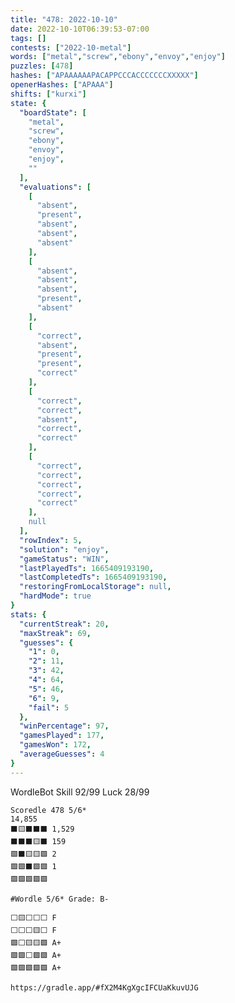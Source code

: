 ```yaml
---
title: "478: 2022-10-10"
date: 2022-10-10T06:39:53-07:00
tags: []
contests: ["2022-10-metal"]
words: ["metal","screw","ebony","envoy","enjoy"]
puzzles: [478]
hashes: ["APAAAAAAPACAPPCCCACCCCCCCXXXXX"]
openerHashes: ["APAAA"]
shifts: ["kurxi"]
state: {
  "boardState": [
    "metal",
    "screw",
    "ebony",
    "envoy",
    "enjoy",
    ""
  ],
  "evaluations": [
    [
      "absent",
      "present",
      "absent",
      "absent",
      "absent"
    ],
    [
      "absent",
      "absent",
      "absent",
      "present",
      "absent"
    ],
    [
      "correct",
      "absent",
      "present",
      "present",
      "correct"
    ],
    [
      "correct",
      "correct",
      "absent",
      "correct",
      "correct"
    ],
    [
      "correct",
      "correct",
      "correct",
      "correct",
      "correct"
    ],
    null
  ],
  "rowIndex": 5,
  "solution": "enjoy",
  "gameStatus": "WIN",
  "lastPlayedTs": 1665409193190,
  "lastCompletedTs": 1665409193190,
  "restoringFromLocalStorage": null,
  "hardMode": true
}
stats: {
  "currentStreak": 20,
  "maxStreak": 69,
  "guesses": {
    "1": 0,
    "2": 11,
    "3": 42,
    "4": 64,
    "5": 46,
    "6": 9,
    "fail": 5
  },
  "winPercentage": 97,
  "gamesPlayed": 177,
  "gamesWon": 172,
  "averageGuesses": 4
}
---
```


<!-- more -->
WordleBot
Skill 92/99
Luck 28/99

```
Scoredle 478 5/6*
14,855
⬛🟨⬛⬛⬛ 1,529
⬛⬛⬛🟨⬛ 159
🟩⬛🟨🟨🟩 2
🟩🟩⬛🟩🟩 1
🟩🟩🟩🟩🟩
```

```
#Wordle 5/6* Grade: B-

⬜🟨⬜⬜⬜ F
⬜⬜⬜🟨⬜ F
🟩⬜🟨🟨🟩 A+
🟩🟩⬜🟩🟩 A+
🟩🟩🟩🟩🟩 A+

https://gradle.app/#fX2M4KgXgcIFCUaKkuvUJG
```